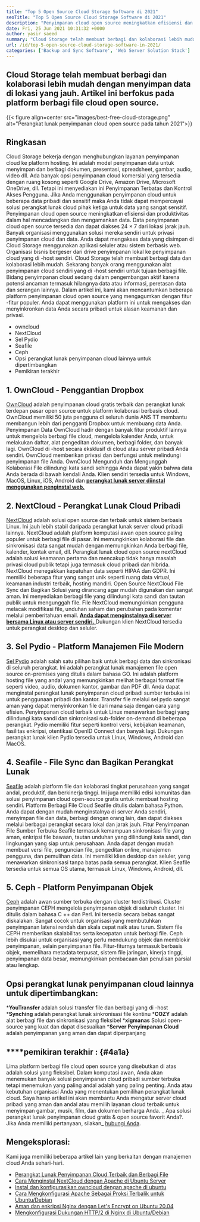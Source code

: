 ```yaml
---
title: "Top 5 Open Source Cloud Storage Software di 2021" 
seoTitle: "Top 5 Open Source Cloud Storage Software di 2021" 
description: "Penyimpanan cloud open source meningkatkan efisiensi dan produktivitas dalam hal mencadangkan dan mengamankan data. Artikel ini berfokus pada aplikasi penyimpanan cloud terbaik" 
date: Fri, 25 Jun 2021 10:31:32 +0000
author: yasir saeed
summary: "Cloud Storage telah membuat berbagi dan kolaborasi lebih mudah dengan menyimpan data di lokasi yang jauh. Artikel ini berfokus pada platform berbagi file cloud open source." 
url: /id/top-5-open-source-cloud-storage-software-in-2021/
categories: ['Backup and Sync Software', 'Web Server Solution Stack']
---
```


## Cloud Storage telah membuat berbagi dan kolaborasi lebih mudah dengan menyimpan data di lokasi yang jauh. Artikel ini berfokus pada platform berbagi file cloud open source.

{{< figure align=center src="images/best-free-cloud-storage.png" alt="Perangkat lunak penyimpanan cloud open source pada tahun 2021">}}


## **Ringkasan**
Cloud Storage bekerja dengan menghubungkan layanan penyimpanan cloud ke platform hosting. Ini adalah model penyimpanan data untuk menyimpan dan berbagi dokumen, presentasi, spreadsheet, gambar, audio, video dll. Ada banyak opsi penyimpanan cloud komersial yang tersedia dengan ruang kosong seperti Google Drive, Amazon Drive, Microsoft OneDrive, dll. Tetapi ini menyediakan ini Penyimpanan Terbatas dan Kontrol Akses Pengguna. Jika Anda menggunakan penyimpanan cloud untuk beberapa data pribadi dan sensitif maka Anda tidak dapat mempercayai solusi perangkat lunak cloud pihak ketiga untuk data yang sangat sensitif. Penyimpanan cloud open source meningkatkan efisiensi dan produktivitas dalam hal mencadangkan dan mengamankan data.
Data penyimpanan cloud open source tersedia dan dapat diakses 24 × 7 dari lokasi jarak jauh. Banyak organisasi menggunakan solusi mereka sendiri untuk privasi penyimpanan cloud dan data. Anda dapat mengakses data yang disimpan di Cloud Storage menggunakan aplikasi seluler atau sistem berbasis web. Organisasi bisnis bergeser dari drive penyimpanan lokal ke penyimpanan cloud yang di -host sendiri. Cloud Storage telah membuat berbagi data dan kolaborasi lebih mudah. Sekarang banyak orang menggunakan alat penyimpanan cloud sendiri yang di -host sendiri untuk tujuan berbagi file. Bidang penyimpanan cloud sedang dalam pengembangan aktif karena potensi ancaman termasuk hilangnya data atau informasi, peretasan data dan serangan lainnya.
Dalam artikel ini, kami akan mencantumkan beberapa platform penyimpanan cloud open source yang mengagumkan dengan fitur -fitur populer. Anda dapat menggunakan platform ini untuk mengakses dan menyinkronkan data Anda secara pribadi untuk alasan keamanan dan privasi.
  * owncloud
  * NextCloud
  * Sel Pydio
  * Seafile
  * Ceph
  * Opsi perangkat lunak penyimpanan cloud lainnya untuk dipertimbangkan
  * Pemikiran terakhir

## 1. OwnCloud - Penggantian Dropbox
[OwnCloud][1] adalah penyimpanan cloud gratis terbaik dan perangkat lunak terdepan pasar open source untuk platform kolaborasi berbasis cloud. OwnCloud memiliki 50 juta pengguna di seluruh dunia ANS TT membantu membangun lebih dari pengganti Dropbox untuk membuang data Anda. Penyimpanan Data OwnCloud hadir dengan banyak fitur produktif lainnya untuk mengelola berbagi file cloud, mengelola kalender Anda, untuk melakukan daftar, alat pengeditan dokumen, berbagi folder, dan banyak lagi. OwnCloud di -host secara eksklusif di cloud atau server pribadi Anda sendiri. OwnCloud memberikan privasi dan berfungsi untuk melindungi penyimpanan file Anda. OwnCloud Mengunduh dan Mengunggah Kolaborasi File dilindungi kata sandi sehingga Anda dapat yakin bahwa data Anda berada di bawah kendali Anda.
Klien sendiri tersedia untuk Windows, MacOS, Linux, iOS, Android dan [**perangkat lunak server diinstal menggunakan penginstal web.** ][2]

## 2. NextCloud - Perangkat Lunak Cloud Pribadi
[NextCloud][3] adalah solusi open source dan terbaik untuk sistem berbasis Linux. Ini jauh lebih stabil daripada perangkat lunak server cloud pribadi lainnya. NextCloud adalah platform komputasi awan open source paling populer untuk berbagi file di pasar. Ini memungkinkan kolaborasi file dan sinkronisasi data sangat mudah dengan memungkinkan Anda berbagi file, kalender, kontak email, dll. Perangkat lunak cloud open source nextCloud adalah solusi keamanan pertama dan mencakup tidak hanya masalah privasi cloud publik tetapi juga termasuk cloud pribadi dan hibrida. NextCloud menegakkan kepatuhan data seperti HIPAA dan GDPR.
Ini memiliki beberapa fitur yang sangat unik seperti ruang data virtual, keamanan industri terbaik, hosting mandiri. Open Source NextCloud File Sync dan Bagikan Solusi yang dirancang agar mudah digunakan dan sangat aman. Ini menyediakan berbagi file yang dilindungi kata sandi dan tautan publik untuk mengunggah file. File NextCloud memungkinkan pengguna melacak modifikasi file, unduhan saham dan perubahan pada komentar melalui pemberitahuan email. [**Anda dapat menginstalnya di server bersama Linux atau server sendiri.** ][4]
Dukungan klien NextCloud tersedia untuk perangkat desktop dan seluler.

## 3. Sel Pydio - Platform Manajemen File Modern
[Sel Pydio][5] adalah salah satu pilihan baik untuk berbagi data dan sinkronisasi di seluruh perangkat. Ini adalah perangkat lunak manajemen file open source on-premises yang ditulis dalam bahasa GO. Ini adalah platform hosting file yang andal yang memungkinkan melihat berbagai format file seperti video, audio, dokumen kantor, gambar dan PDF dll. Anda dapat menginstal perangkat lunak penyimpanan cloud pribadi sumber terbuka ini untuk penggunaan pribadi dan kantor. Transfer file melalui sel pydo sangat aman yang dapat menyinkronkan file dari mana saja dengan cara yang efisien. Penyimpanan cloud terbaik untuk Linux menawarkan berbagi yang dilindungi kata sandi dan sinkronisasi sub-folder on-demand di beberapa perangkat. Pydio memiliki fitur seperti kontrol versi, kebijakan keamanan, fasilitas enkripsi, otentikasi OpenID Connect dan banyak lagi.
Dukungan perangkat lunak klien Pydio tersedia untuk Linux, Windows, Android dan MacOS.

## 4. Seafile - File Sync dan Bagikan Perangkat Lunak
[Seafile][6] adalah platform file dan kolaborasi tingkat perusahaan yang sangat andal, produktif, dan berkinerja tinggi. Ini juga memiliki edisi komunitas dan solusi penyimpanan cloud open-source gratis untuk membuat hosting sendiri. Platform Berbagi File Cloud Seafile ditulis dalam bahasa Python.
Anda dapat dengan mudah menginstalnya di server Anda sendiri, menyimpan file dan data, berbagi dengan orang lain, dan dapat diakses melalui berbagai perangkat secara lokal dan jarak jauh. Fitur Penyimpanan File Sumber Terbuka Seafile termasuk kemampuan sinkronisasi file yang aman, enkripsi file bawaan, tautan unduhan yang dilindungi kata sandi, dan lingkungan yang siap untuk perusahaan. Anda dapat dengan mudah membuat versi file, penguncian file, pengeditan online, manajemen pengguna, dan pemulihan data. Ini memiliki klien desktop dan seluler, yang menawarkan sinkronisasi tanpa batas pada semua perangkat.
Klien Seafile tersedia untuk semua OS utama, termasuk Linux, Windows, Android, dll.

## 5. Ceph - Platform Penyimpanan Objek
[Ceph][7] adalah awan sumber terbuka dengan cluster terdistribusi. Cluster penyimpanan CEPH mengelola penyimpanan objek di seluruh cluster. Ini ditulis dalam bahasa C ++ dan Perl. Ini tersedia secara bebas sangat diskalakan. Sangat cocok untuk organisasi yang membutuhkan penyimpanan latensi rendah dan skala cepat naik atau turun. Sistem file CEPH memberikan skalabilitas serta kecepatan untuk berbagi file. Ceph lebih disukai untuk organisasi yang perlu mendukung objek dan memblokir penyimpanan, selain penyimpanan file.
Fitur-fiturnya termasuk berbasis objek, memelihara metadata terpusat, sistem file jaringan, kinerja tinggi, penyimpanan data besar, memungkinkan pembacaan dan penulisan parsial atau lengkap.

## Opsi perangkat lunak penyimpanan cloud lainnya untuk dipertimbangkan:
  ***YouTransfer**  adalah solusi transfer file dan berbagi yang di -host
  ***Synching**  adalah perangkat lunak sinkronisasi file kontinu
  ***COZY**  adalah alat berbagi file dan sinkronisasi yang fleksibel
  ***xigmanas**  Solusi open-source yang kuat dan dapat disesuaikan
  ***Server Penyimpanan Cloud**  adalah penyimpanan yang aman dan dapat diperpanjang

## ****pemikiran terakhir **:** {#4a1a}
Lima platform berbagi file cloud open source yang disebutkan di atas adalah solusi yang fleksibel. Dalam komputasi awan, Anda akan menemukan banyak solusi penyimpanan cloud pribadi sumber terbuka tetapi menemukan yang paling andal adalah yang paling penting. Anda atau kebutuhan organisasi Anda yang menentukan pemilihan perangkat lunak cloud. Saya harap artikel ini akan membantu Anda mengatur server cloud pribadi yang aman dan andal atau memilih layanan cloud terbaik untuk menyimpan gambar, musik, film, dan dokumen berharga Anda.
_ Apa solusi perangkat lunak penyimpanan cloud gratis & open source favorit Anda?. Jika Anda memiliki pertanyaan, silakan_ [hubungi Anda][8].

## Mengeksplorasi:
Kami juga memiliki beberapa artikel lain yang berkaitan dengan manajemen cloud Anda sehari-hari.
  * [Perangkat Lunak Penyimpanan Cloud Terbaik dan Berbagi File][9]
  * [Cara Menginstal NextCloud dengan Apache di Ubuntu Server][4]
  * [Instal dan konfigurasikan owncloud dengan apache di ubuntu][2]
  * [Cara Mengkonfigurasi Apache Sebagai Proksi Terbalik untuk Ubuntu/Debian][10]
  * [Aman dan enkripsi Nginx dengan Let's Encrypt on Ubuntu 20.04][11]
  * [Mengkonfigurasi Dukungan HTTP/2 di Nginx di Ubuntu/Debian][12]

  
[1]: https://owncloud.com/
[2]: https://blog.containerize.com/backup-and-sync-software/how-to-install-and-configure-owncloud-with-apache-on-ubuntu/
[3]: https://nextcloud.com/
[4]: https://blog.containerize.com/backup-and-sync-software/how-to-install-nextcloud-with-apache-on-ubuntu-server/
[5]: https://pydio.com/
[6]: https://www.seafile.com/
[7]: https://ceph.io/en/
[8]: mailto:yasir.saeed@aspose.com
[9]: https://products.containerize.com/backup-and-sync/
[10]: https://blog.containerize.com/web-server-solution-stack/how-to-configure-apache-as-a-reverse-proxy-for-ubuntudebian/
[11]: https://blog.containerize.com/web-server-solution-stack/how-to-secure-nginx-with-letsencrypt-on-ubuntu-20-04/
[12]: https://blog.containerize.com/web-server-solution-stack/how-to-configure-http2-support-in-nginx-on-ubuntudebian/
